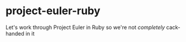 # project-euler-ruby
Let's work through Project Euler in Ruby so we're not *completely* cack-handed in it
